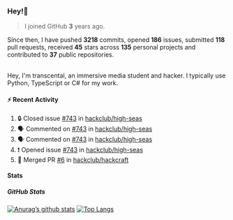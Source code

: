 ### Hey!👋
<!-- [![Banner](banner.png)](https://dillonb07.is-a.dev) -->


> I joined GitHub **3** years ago.

Since then, I have pushed **3218** commits, opened **186** issues, submitted **118** pull requests, received **45** stars across **135** personal projects and contributed to **37** public repositories.

<br>
Hey, I'm transcental, an immersive media student and hacker. I typically use Python, TypeScript or C# for my work.

<br>

#### :zap: Recent Activity

<!--START_SECTION:activity-->
1. 🔒 Closed issue [#743](https://github.com/hackclub/high-seas/issues/743) in [hackclub/high-seas](https://github.com/hackclub/high-seas)
2. 🗣 Commented on [#743](https://github.com/hackclub/high-seas/issues/743#issuecomment-2477632727) in [hackclub/high-seas](https://github.com/hackclub/high-seas)
3. 🗣 Commented on [#743](https://github.com/hackclub/high-seas/issues/743#issuecomment-2477586019) in [hackclub/high-seas](https://github.com/hackclub/high-seas)
4. ❗ Opened issue [#743](https://github.com/hackclub/high-seas/issues/743) in [hackclub/high-seas](https://github.com/hackclub/high-seas)
5. 🎉 Merged PR [#6](https://github.com/hackclub/hackcraft/pull/6) in [hackclub/hackcraft](https://github.com/hackclub/hackcraft)
<!--END_SECTION:activity-->

#### Stats

##### GitHub Stats
[![Anurag’s github stats](https://github-readme-stats.vercel.app/api?username=transcental&show_icons=true&theme=radical)](https://github.com/transcental)
[![Top Langs](https://github-readme-stats.vercel.app/api/top-langs/?username=transcental&layout=compact&theme=radical)](https://github.com/transcental)
